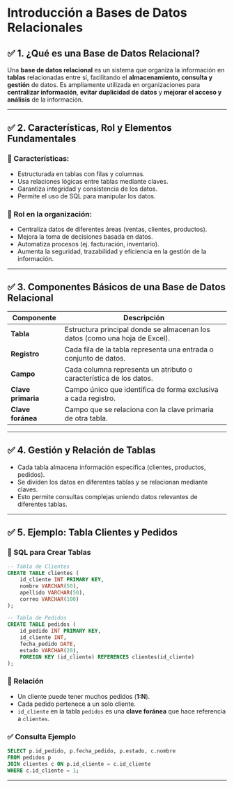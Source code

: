 
# Introducción a Bases de Datos Relacionales

## ✅ 1. ¿Qué es una Base de Datos Relacional?

Una **base de datos relacional** es un sistema que organiza la información en **tablas** relacionadas entre sí, facilitando el **almacenamiento, consulta y gestión** de datos. Es ampliamente utilizada en organizaciones para **centralizar información**, **evitar duplicidad de datos** y **mejorar el acceso y análisis** de la información.

---

## ✅ 2. Características, Rol y Elementos Fundamentales

### 📌 Características:
- Estructurada en tablas con filas y columnas.
- Usa relaciones lógicas entre tablas mediante claves.
- Garantiza integridad y consistencia de los datos.
- Permite el uso de SQL para manipular los datos.

### 🎯 Rol en la organización:
- Centraliza datos de diferentes áreas (ventas, clientes, productos).
- Mejora la toma de decisiones basada en datos.
- Automatiza procesos (ej. facturación, inventario).
- Aumenta la seguridad, trazabilidad y eficiencia en la gestión de la información.

---

## ✅ 3. Componentes Básicos de una Base de Datos Relacional

| Componente          | Descripción                                                                 |
|---------------------|-----------------------------------------------------------------------------|
| **Tabla**           | Estructura principal donde se almacenan los datos (como una hoja de Excel). |
| **Registro**        | Cada fila de la tabla representa una entrada o conjunto de datos.            |
| **Campo**           | Cada columna representa un atributo o característica de los datos.           |
| **Clave primaria**  | Campo único que identifica de forma exclusiva a cada registro.               |
| **Clave foránea**   | Campo que se relaciona con la clave primaria de otra tabla.                 |

---

## ✅ 4. Gestión y Relación de Tablas

- Cada tabla almacena información específica (clientes, productos, pedidos).
- Se dividen los datos en diferentes tablas y se relacionan mediante claves.
- Esto permite consultas complejas uniendo datos relevantes de diferentes tablas.

---

## ✅ 5. Ejemplo: Tabla Clientes y Pedidos

### 🧱 SQL para Crear Tablas

```sql
-- Tabla de Clientes
CREATE TABLE clientes (
    id_cliente INT PRIMARY KEY,
    nombre VARCHAR(50),
    apellido VARCHAR(50),
    correo VARCHAR(100)
);

-- Tabla de Pedidos
CREATE TABLE pedidos (
    id_pedido INT PRIMARY KEY,
    id_cliente INT,
    fecha_pedido DATE,
    estado VARCHAR(20),
    FOREIGN KEY (id_cliente) REFERENCES clientes(id_cliente)
);
```

### 🔗 Relación

- Un cliente puede tener muchos pedidos (**1:N**).
- Cada pedido pertenece a un solo cliente.
- `id_cliente` en la tabla `pedidos` es una **clave foránea** que hace referencia a `clientes`.

### ✅ Consulta Ejemplo

```sql
SELECT p.id_pedido, p.fecha_pedido, p.estado, c.nombre
FROM pedidos p
JOIN clientes c ON p.id_cliente = c.id_cliente
WHERE c.id_cliente = 1;
```

---
